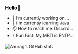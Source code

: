### Hello👋

- 🔭 I’m currently working on ...
- 🌱 I'm currently learning Java
- 📫 How to reach me: Discord...
- ⚡ Fun Fact: My MBTI is ENTP...

![Anurag's GitHub stats](https://github-readme-stats.vercel.app/api?username=JustHuman1106&show_icons=true&theme=dark)
